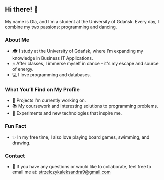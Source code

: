 ## Hi there! 👋

My name is Ola, and I'm a student at the University of Gdańsk. Every day, I combine my two passions: programming and dancing.

### About Me

- 🎓 I study at the University of Gdańsk, where I’m expanding my knowledge in Business IT Applications.
- 🎶 After classes, I immerse myself in dance – it's my escape and source of energy.
- 💻 I love programming and databases.

### What You’ll Find on My Profile

- 🔄 Projects I’m currently working on.
- 📚 My coursework and interesting solutions to programming problems.
- 🚀 Experiments and new technologies that inspire me.

### Fun Fact

- ✨ In my free time, I also love playing board games, swimming, and drawing.

### Contact

- 📧 If you have any questions or would like to collaborate, feel free to email me at: strzelczykaleksandra9@gmail.com
